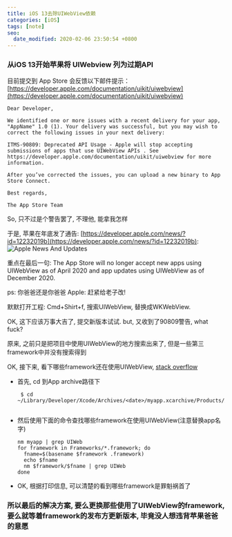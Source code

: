 ```yaml
---
title: iOS 13去除UIWebView依赖
categories: [iOS]
tags: [note]
seo:
  date_modified: 2020-02-06 23:50:54 +0800
---
```


### 从iOS 13开始苹果将 UIWebview 列为过期API
目前提交到 App Store 会反馈以下邮件提示：
[https://developer.apple.com/documentation/uikit/uiwebview](https://developer.apple.com/documentation/uikit/uiwebview)

```
Dear Developer,

We identified one or more issues with a recent delivery for your app, "AppName" 1.0 (1). Your delivery was successful, but you may wish to correct the following issues in your next delivery:

ITMS-90809: Deprecated API Usage - Apple will stop accepting submissions of apps that use UIWebView APIs . See https://developer.apple.com/documentation/uikit/uiwebview for more information.

After you’ve corrected the issues, you can upload a new binary to App Store Connect.

Best regards,

The App Store Team
```

So, 只不过是个警告罢了, 不理他, 能拿我怎样

于是, 苹果在年底发了通告: [https://developer.apple.com/news/?id=12232019b](https://developer.apple.com/news/?id=12232019b):
![Apple News And Updates](https://raw.githubusercontent.com/vinsent/vinsent.github.io/master/assets/img/post/2020-2-6-remove_uiwebview/apple_news_about_webview.png)

重点在最后一句: The App Store will no longer accept new apps using UIWebView as of April 2020 and app updates using UIWebView as of December 2020.

ps: 你爸爸还是你爸爸 Apple: 赶紧给老子改!

默默打开工程: Cmd+Shirt+f, 搜索UIWebView, 替换成WKWebView.

OK, 这下应该万事大吉了, 提交新版本试试.
but, 又收到了90809警告, what fuck?

原来, 之前只是把项目中使用UIWebView的地方搜索出来了, 但是一些第三framework中并没有搜索得到

OK, 接下来, 看下哪些framework还在使用UIWebView, [stack overflow](https://stackoverflow.com/questions/57722616/itms-90809-deprecated-api-usage-apple-will-stop-accepting-submissions-of-app)

* 首先, cd 到App archive路径下	

	```
	 $ cd ~/Library/Developer/Xcode/Archives/<date>/myapp.xcarchive/Products/Applications/myapp.app	
	 
	```
 
* 然后使用下面的命令查找哪些framework在使用UIWebView(注意替换app名字)

	```
	nm myapp | grep UIWeb
	for framework in Frameworks/*.framework; do
	  fname=$(basename $framework .framework)
	  echo $fname
	  nm $framework/$fname | grep UIWeb
	done
	```
* OK, 根据打印信息, 可以清楚的看到哪些framework是罪魁祸首了

### 所以最后的解决方案, 要么更换那些使用了UIWebView的framework, 要么就等着framework的发布方更新版本, 毕竟没人想违背苹果爸爸的意愿